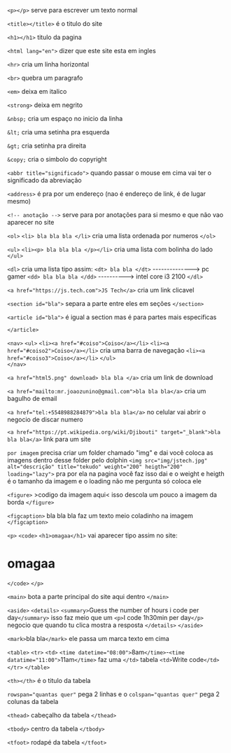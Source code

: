 `<p></p>` serve para escrever um texto normal

`<title></title>` é o titulo do site

`<h1></h1>` titulo da pagina

`<html lang="en">` dizer que este site esta em ingles

`<hr>` cria um linha horizontal

`<br>` quebra um paragrafo

`<em>` deixa em italico

`<strong>` deixa em negrito

`&nbsp;` cria um espaço no inicio da linha

`&lt;` cria uma setinha pra esquerda

`&gt;` cria setinha pra direita

`&copy;` cria o simbolo do copyright

`<abbr title="significado">` quando passar o mouse em cima vai ter o significado da abreviação

`<address>` é pra por um endereço (nao é endereço de link, é de lugar mesmo)

`<!-- anotação -->` serve para por anotações para si mesmo e que não vao aparecer no site

`<ol>`
`<li> bla bla bla </li>` cria uma lista ordenada por numeros
`</ol>`

`<ul>`
`<li><p> bla bla bla </p></li>` cria uma lista com bolinha do lado
`</ul>`

`<dl>` cria uma lista tipo assim:
`<dt> bla bla </dt>` --------------> pc gamer
`<dd> bla bla bla </dd>` ----------> intel core i3 2100
`</dl>`

`<a href="https://js.tech.com">JS Tech</a>` cria um link clicavel

`<section id="bla">`
separa a parte entre eles em seções
`</section>`

`<article id="bla">` é igual a section mas é para partes mais especificas

`</article>`

`<nav>`
    `<ul>`
    `<li><a href="#coiso">Coiso</a></li>`
    `<li><a href="#coiso2">Coiso</a></li>`              cria uma barra de navegação
    `<li><a href="#coiso3">Coiso</a></li>`
    `</ul>`              
`</nav>`

`<a href="html5.png" download> bla bla </a>` cria um link de download

`<a href="mailto:mr.joaozunino@gmail.com">bla bla bla</a>` cria um bagulho de email

`<a href="tel:+5548988284879">bla bla bla</a>` no celular vai abrir o negocio de discar numero

`<a href="https://pt.wikipedia.org/wiki/Djibouti" target="_blank">bla bla bla</a>` link para um site

`por imagem` precisa criar um folder chamado "img" e dai você coloca as imagens dentro desse folder pelo dolphin
`<img src="img/jstech.jpg" alt="descrição" title="tekudo" weight="200" heigth="200" loading="lazy">` pra por ela na pagina você faz isso dai e o weight e heigth é o tamanho da imagem e o loading não me pergunta só coloca ele

`<figure>` >codigo da imagem aqui< isso descola um pouco a imagem da borda
`</figure>`

`<figcaption>`
bla bla bla faz um texto meio coladinho na imagem
`</figcaption>`

`<p>`
`<code>`
`<h1>omagaa</h1>` vai aparecer tipo assim no site: <h1>omagaa</h1>
`</code>`
`</p>`

`<main>`
bota a parte principal do site aqui dentro
`</main>`

`<aside>`
`<details>`
`<summary>`Guess the number of hours i code per day`</summary>` isso faz meio que um
`<p>`I code 1h30min per day`</p>` negocio que quando tu clica mostra a resposta
`</details>`
`</aside>`

`<mark>`bla bla`</mark>` ele passa um marca texto em cima

`<table>`
`<tr>`
`<td>`
`<time datetime="08:00">`8am`</time>`-`<time datatime="11:00">`11am`</time>` faz uma
`</td>` tabela
`<td>`Write code`</td>`
`</tr>`
`</table>`

`<th></th>` é o titulo da tabela

`rowspan="quantas quer"` pega 2 linhas e o `colspan="quantas quer"` pega 2 colunas da tabela

`<thead>` cabeçalho da tabela
`</thead>`

`<tbody>` centro da tabela
`</tbody>`

`<tfoot>` rodapé da tabela
`</tfoot>`
